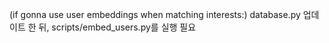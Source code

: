 (if gonna use user embeddings when matching interests:) database.py 업데이트 한 뒤, scripts/embed_users.py를 실행 필요
